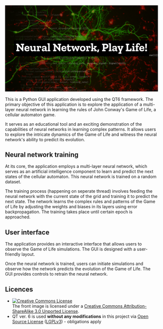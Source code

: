 !["Neural Network, Play Life!"](front_image.png)

This is a Python GUI application developed using the QT6 framework. The primary objective of this application is to explore the application of a multi-layer neural network in learning the rules of John Conway's Game of Life, a cellular automaton game.

It serves as an educational tool and an exciting demonstration of the capabilities of neural networks in learning complex patterns. It allows users to explore the intricate dynamics of the Game of Life and witness the neural network's ability to predict its evolution.

## Neural network training

At its core, the application employs a multi-layer neural network, which serves as an artificial intelligence component to learn and predict the next states of the cellular automaton. This neural network is trained on a random dataset.

The training process (happening on seperate thread) involves feeding the neural network with the current state of the grid and training it to predict the next state. The network learns the complex rules and patterns of the Game of Life by adjusting the weights and biases in its layers using error backpropagation. The training takes place until certain epoch is approached.

## User interface

The application provides an interactive interface that allows users to observe the Game of Life simulations. The GUI is designed with a user-friendly layout.

Once the neural network is trained, users can initiate simulations and observe how the network predicts the evolution of the Game of Life. The GUI provides controls to retrain the neural network.

## Licences

- [![Creative Commons License](https://i.creativecommons.org/l/by-sa/3.0/88x31.png)](http://creativecommons.org/licenses/by-sa/3.0/)<br>The front image is licensed under a [Creative Commons Attribution-ShareAlike 3.0 Unported License](http://creativecommons.org/licenses/by-sa/3.0/).
- QT ver. 6 is used **without any modifications** in this project via [Open Source License](https://www.qt.io/download-open-source#obligations) ([LGPLv3](https://www.gnu.org/licenses/lgpl-3.0.html)) - obligations apply

